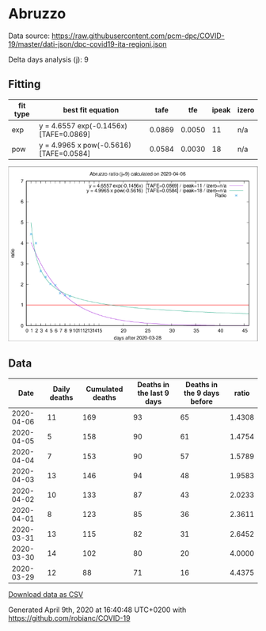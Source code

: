 # Abruzzo

Data source: https://raw.githubusercontent.com/pcm-dpc/COVID-19/master/dati-json/dpc-covid19-ita-regioni.json

Delta days analysis (j): 9

## Fitting 
|fit type|best fit equation|tafe|tfe|ipeak|izero|
|-------|-----|--------|------|---|---|
|exp|y = 4.6557 exp(-0.1456x)  [TAFE=0.0869]|0.0869|0.0050|11|n/a|
|pow|y = 4.9965 x pow(-0.5616)  [TAFE=0.0584]|0.0584|0.0030|18|n/a|

![Plot](COVID-19_abruzzo_j9_2020-04-06.png)

## Data
|Date|Daily deaths|Cumulated deaths|Deaths in the last 9 days|Deaths in the 9 days before|ratio|
|----|----------|-----------|-------|--------------------|-----|
|2020-04-06|11|169|93|65|1.4308|
|2020-04-05|5|158|90|61|1.4754|
|2020-04-04|7|153|90|57|1.5789|
|2020-04-03|13|146|94|48|1.9583|
|2020-04-02|10|133|87|43|2.0233|
|2020-04-01|8|123|85|36|2.3611|
|2020-03-31|13|115|82|31|2.6452|
|2020-03-30|14|102|80|20|4.0000|
|2020-03-29|12|88|71|16|4.4375|

[Download data as CSV](COVID-19_abruzzo_j9_2020-04-06.csv)

Generated April 9th, 2020 at 16:40:48 UTC+0200 with https://github.com/robianc/COVID-19
